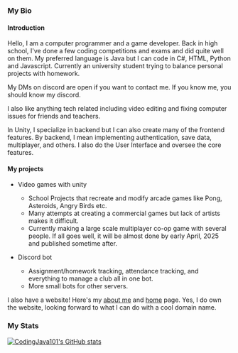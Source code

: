 ### My Bio
#### Introduction
Hello, I am a computer programmer and a game developer. Back in high school, I've done a few coding competitions and exams and did quite well on them. My preferred language is Java but I can code in C#, HTML, Python and Javascript. Currently an university student trying to balance personal projects with homework.

My DMs on discord are open if you want to contact me. If you know me, you should know my discord. 

I also like anything tech related including video editing and fixing computer issues for friends and teachers. 

In Unity, I specialize in backend but I can also create many of the frontend features. By backend, I mean implementing authentication, save data, multiplayer, and others. I also do the User Interface and oversee the core features. 

#### My projects
- Video games with unity
  - School Projects that recreate and modify arcade games like Pong, Asteroids, Angry Birds etc.
  - Many attempts at creating a commercial games but lack of artists makes it difficult.
  - Currently making a large scale multiplayer co-op game with several people. If all goes well, it will be almost done by early April, 2025 and published sometime after.
    
- Discord bot
  - Assignment/homework tracking, attendance tracking, and everything to manage a club all in one bot.
  - More small bots for other servers.

I also have a website! Here's my [about me](https://codingjava.gamedevelopment.ca/aboutMe.html) and [home](https://gamedevelopment.ca/) page. Yes, I do own the website, looking forward to what I can do with a cool domain name.

### My Stats
[![CodingJava101's GitHub stats](https://github-readme-stats.vercel.app/api?username=codingJava101)](https://github.com/anuraghazra/github-readme-stats)
